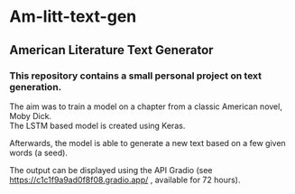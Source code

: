 # Am-litt-text-gen 
## American Literature Text Generator

### This repository contains a small personal project on text generation.

The aim was to train a model on a chapter from a classic American novel, Moby Dick. 
\
The LSTM based model is created using Keras.

Afterwards, the model is able to generate a new text based on a few given words (a seed).

The output can be displayed using the API Gradio (see https://c1c1f9a9ad0f8f08.gradio.app/ , available for 72 hours).

